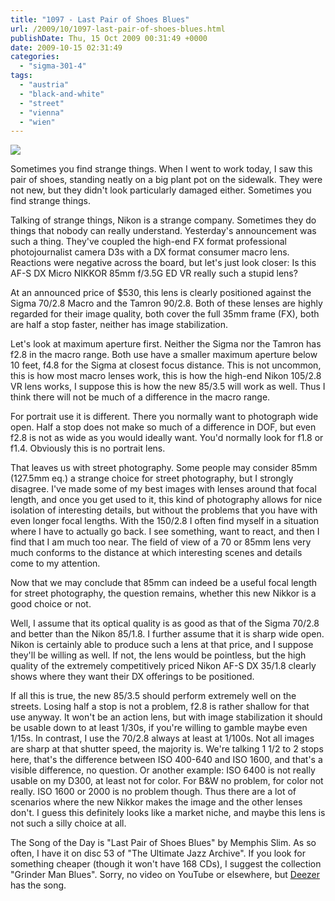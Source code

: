 ```yaml
---
title: "1097 - Last Pair of Shoes Blues"
url: /2009/10/1097-last-pair-of-shoes-blues.html
publishDate: Thu, 15 Oct 2009 00:31:49 +0000
date: 2009-10-15 02:31:49
categories: 
  - "sigma-301-4"
tags: 
  - "austria"
  - "black-and-white"
  - "street"
  - "vienna"
  - "wien"
---
```

<a target="_blank" href="https://d25zfm9zpd7gm5.cloudfront.net/1200x1200/2009/20091014_084638_ps.jpg"><img src="https://d25zfm9zpd7gm5.cloudfront.net/0600x0600/2009/20091014_084638_ps.jpg" /></a>

Sometimes you find strange things. When I went to work today, I saw this pair of shoes, standing neatly on a big plant pot on the sidewalk. They were not new, but they didn't look particularly damaged either. Sometimes you find strange things.

Talking of strange things, Nikon is a strange company. Sometimes they do things that nobody can really understand. Yesterday's announcement was such a thing. They've coupled the high-end FX format professional photojournalist camera D3s with a DX format consumer macro lens. Reactions were negative across the board, but let's just look closer: Is this AF-S DX Micro NIKKOR 85mm f/3.5G ED VR really such a stupid lens?

At an announced price of $530, this lens is clearly positioned against the Sigma 70/2.8 Macro and the Tamron 90/2.8. Both of these lenses are highly regarded for their image quality, both cover the full 35mm frame (FX), both are half a stop faster, neither has image stabilization. 

Let's look at maximum aperture first. Neither the Sigma nor the Tamron has f2.8 in the macro range. Both use have a smaller maximum aperture below 10 feet, f4.8 for the Sigma at closest focus distance. This is not uncommon, this is how most macro lenses work, this is how the high-end Nikon 105/2.8 VR lens works, I suppose this is how the new 85/3.5 will work as well. Thus I think there will not be much of a difference in the macro range.

For portrait use it is different. There you normally want to photograph wide open. Half a stop does not make so much of a difference in DOF, but even f2.8 is not as wide as you would ideally want. You'd normally look for f1.8 or f1.4. Obviously this is no portrait lens.

 That leaves us with street photography. Some people may consider 85mm (127.5mm eq.) a strange choice for street photography, but I strongly disagree. I've made some of my best images with lenses around that focal length, and once you get used to it, this kind of photography allows for nice isolation of interesting details, but without the problems that you have with even longer focal lengths. With the 150/2.8 I often find myself in a situation where I have to actually go back. I see something, want to react, and then I find that I am much too near. The field of view of a 70 or 85mm lens very much conforms to the distance at which interesting scenes and details come to my attention. 

Now that we may conclude that 85mm can indeed be a useful focal length for street photography, the question remains, whether this new Nikkor is a good choice or not.

Well, I assume that its optical quality is as good as that of the Sigma 70/2.8 and better than the Nikon 85/1.8. I further assume that it is sharp wide open. Nikon is certainly able to produce such a lens at that price, and I suppose they'll be willing as well. If not, the lens would be pointless, but the high quality of the extremely competitively priced Nikon AF-S DX 35/1.8 clearly shows where they want their DX offerings to be positioned.

 If all this is true, the new 85/3.5 should perform extremely well on the streets. Losing half a stop is not a problem, f2.8 is rather shallow for that use anyway. It won't be an action lens, but with image stabilization it should be usable down to at least 1/30s, if you're willing to gamble maybe even 1/15s. In contrast, I use the 70/2.8 always at least at 1/100s. Not all images are sharp at that shutter speed, the majority is. We're talking 1 1/2 to 2 stops here, that's the difference between ISO 400-640 and ISO 1600, and that's a visible difference, no question. Or another example: ISO 6400 is not really usable on my D300, at least not for color. For B&amp;W no problem, for color not really. ISO 1600 or 2000 is no problem though. Thus there are a lot of scenarios where the new Nikkor makes the image and the other lenses don't. I guess this definitely looks like a market niche, and maybe this lens is not such a silly choice at all.

The Song of the Day is "Last Pair of Shoes Blues" by Memphis Slim. As so often, I have it on disc 53 of "The Ultimate Jazz Archive". If you look for something cheaper (though it won't have 168 CDs), I suggest the collection "Grinder Man Blues". Sorry, no video on YouTube or elsewhere, but <a href="http://www.deezer.com/de/music/memphis-slim/the-complete-recordings-1940-1941-43812#music/memphis-slim/the-complete-recordings-1940-1941-43812">Deezer</a> has the song.

